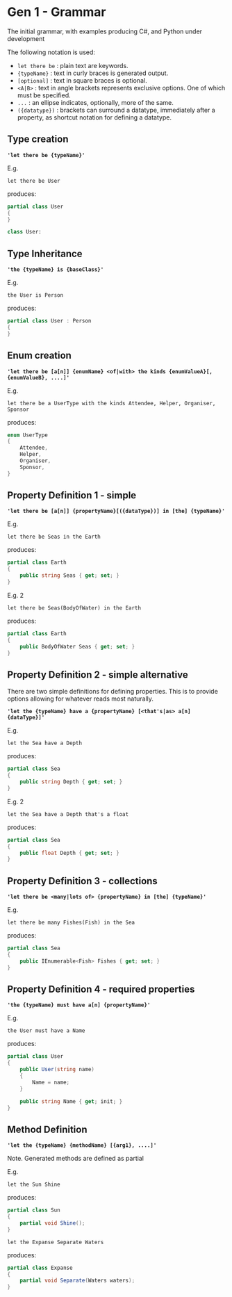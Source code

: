 # Gen 1 - Grammar

The initial grammar, with examples producing C#, and Python under development

The following notation is used:

- `let there be` : plain text are keywords.
- `{typeName}` : text in curly braces is generated output.
- `[optional]` : text in square braces is optional.
- `<A|B>` : text in angle brackets represents exclusive options. One of which must be specified.
- `...` : an ellipse indicates, optionally, more of the same.
- `({datatype})` : brackets can surround a datatype, immediately after a property, as shortcut notation for defining a datatype.

## Type creation

**`'let there be {typeName}'`**

E.g.

```ascii
let there be User
```

produces:

```cs
partial class User
{
}
```

```py
class User:
```

## Type Inheritance

**`'the {typeName} is {baseClass}'`**

E.g.

```ascii
the User is Person
```

produces:

```cs
partial class User : Person
{
}
```

## Enum creation

**`'let there be [a[n]] {enumName} <of|with> the kinds {enumValueA}[, {enumValueB}, ....]'`**

E.g.

```ascii
let there be a UserType with the kinds Attendee, Helper, Organiser, Sponsor
```

produces:

```cs
enum UserType
{
    Attendee,
    Helper,
    Organiser,
    Sponsor,
}
```

## Property Definition 1 - simple

**`'let there be [a[n]] {propertyName}[({dataType})] in [the] {typeName}'`**

E.g.

```ascii
let there be Seas in the Earth
```

produces:

```cs
partial class Earth
{
    public string Seas { get; set; }
}
```

E.g. 2

```ascii
let there be Seas(BodyOfWater) in the Earth
```

produces:

```cs
partial class Earth
{
    public BodyOfWater Seas { get; set; }
}
```

## Property Definition 2 - simple alternative

There are two simple definitions for defining properties. This is to provide options allowing for whatever reads most naturally.

**`'let the {typeName} have a {propertyName} [<that's|as> a[n] {dataType}]'`**

E.g.

```ascii
let the Sea have a Depth
```

produces:

```cs
partial class Sea
{
    public string Depth { get; set; }
}
```

E.g. 2

```ascii
let the Sea have a Depth that's a float
```

produces:

```cs
partial class Sea
{
    public float Depth { get; set; }
}
```

## Property Definition 3 - collections

**`'let there be <many|lots of> {propertyName} in [the] {typeName}'`**

E.g.

```ascii
let there be many Fishes(Fish) in the Sea
```

produces:

```cs
partial class Sea
{
    public IEnumerable<Fish> Fishes { get; set; }
}
```

## Property Definition 4 - required properties

**`'the {typeName} must have a[n] {propertyName}'`**

E.g.

```ascii
the User must have a Name
```

produces:

```cs
partial class User
{
    public User(string name)
    {
        Name = name;
    }

    public string Name { get; init; }
}
```

## Method Definition

**`'let the {typeName} {methodName} [{arg1}, ....]'`**

Note. Generated methods are defined as partial

E.g.

```ascii
let the Sun Shine
```

produces:

```cs
partial class Sun
{
    partial void Shine();
}
```

```ascii
let the Expanse Separate Waters
```

produces:

```cs
partial class Expanse
{
    partial void Separate(Waters waters);
}
```
